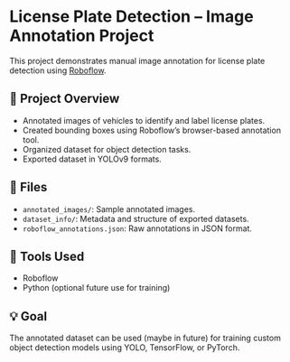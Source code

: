 # License Plate Detection – Image Annotation Project

This project demonstrates manual image annotation for license plate detection using [Roboflow](https://roboflow.com/).

## 📌 Project Overview
- Annotated images of vehicles to identify and label license plates.
- Created bounding boxes using Roboflow’s browser-based annotation tool.
- Organized dataset for object detection tasks.
- Exported dataset in YOLOv9 formats.

## 📁 Files
- `annotated_images/`: Sample annotated images.
- `dataset_info/`: Metadata and structure of exported datasets.
- `roboflow_annotations.json`: Raw annotations in JSON format.

## 🔧 Tools Used
- Roboflow
- Python (optional future use for training)

## 💡 Goal
The annotated dataset can be used (maybe in future) for training custom object detection models using YOLO, TensorFlow, or PyTorch.
